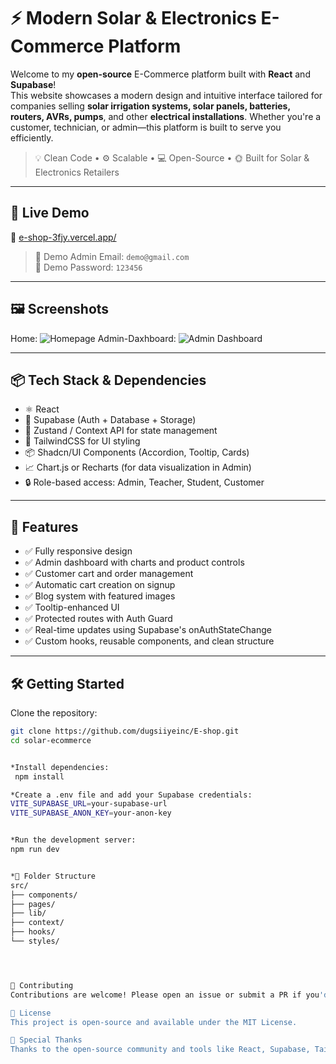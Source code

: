 # ⚡ Modern Solar & Electronics E-Commerce Platform

Welcome to my **open-source** E-Commerce platform built with **React** and **Supabase**!  
This website showcases a modern design and intuitive interface tailored for companies selling **solar irrigation systems, solar panels, batteries, routers, AVRs, pumps**, and other **electrical installations**. Whether you're a customer, technician, or admin—this platform is built to serve you efficiently.

> 💡 Clean Code • ⚙️ Scalable • 💻 Open-Source • 🌞 Built for Solar & Electronics Retailers

---

## 🚀 Live Demo

🔗 [e-shop-3fjy.vercel.app/](e-shop-3fjy.vercel.app/)

> 👤 Demo Admin Email: `demo@gmail.com`  
> 🔐 Demo Password: `123456`

---

## 🖼️ Screenshots

<!-- Add screenshots or GIFs here to showcase your website -->
Home: ![Homepage](./src/assets/Screenshot%202025-05-04%20164115.png)
Admin-Daxhboard: ![Admin Dashboard](./src/assets/Screenshot%202025-05-04%20164046.png)

---

## 📦 Tech Stack & Dependencies

- ⚛️ React
- 🧱 Supabase (Auth + Database + Storage)
- 🛒 Zustand / Context API for state management
- 🎨 TailwindCSS for UI styling
- 📦 Shadcn/UI Components (Accordion, Tooltip, Cards)
- 📈 Chart.js or Recharts (for data visualization in Admin)
- 🔒 Role-based access: Admin, Teacher, Student, Customer

---

## 🔧 Features

- ✅ Fully responsive design
- ✅ Admin dashboard with charts and product controls
- ✅ Customer cart and order management
- ✅ Automatic cart creation on signup
- ✅ Blog system with featured images
- ✅ Tooltip-enhanced UI
- ✅ Protected routes with Auth Guard
- ✅ Real-time updates using Supabase's onAuthStateChange
- ✅ Custom hooks, reusable components, and clean structure

---

## 🛠️ Getting Started

Clone the repository:

```bash
git clone https://github.com/dugsiiyeinc/E-shop.git
cd solar-ecommerce


*Install dependencies:
 npm install 

*Create a .env file and add your Supabase credentials:
VITE_SUPABASE_URL=your-supabase-url
VITE_SUPABASE_ANON_KEY=your-anon-key


*Run the development server:
npm run dev


*📂 Folder Structure
src/
├── components/
├── pages/
├── lib/
├── context/
├── hooks/
└── styles/




🤝 Contributing
Contributions are welcome! Please open an issue or submit a PR if you'd like to help.

📜 License
This project is open-source and available under the MIT License.

🙌 Special Thanks
Thanks to the open-source community and tools like React, Supabase, Tailwind, and Shadcn for making this possible.

